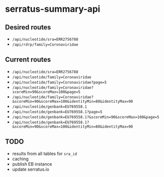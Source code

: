 # serratus-summary-api

## Desired routes

- `/api/nucleotide/sra=ERR2756788`
- `/api/rdrp/family=Coronaviridae`

## Current routes

- `/api/nucleotide/sra=ERR2756788`
- `/api/nucleotide/family=Coronaviridae`
- `/api/nucleotide/family=Coronaviridae?page=5`
- `/api/nucleotide/family=Coronaviridae?scoreMin=90&scoreMax=100&page=5`
- `/api/nucleotide/family=Coronaviridae?&scoreMin=90&scoreMax=100&identityMin=80&identityMax=90`
- `/api/nucleotide/genbank=EU769558.1`
- `/api/nucleotide/genbank=EU769558.1?page=5`
- `/api/nucleotide/genbank=EU769558.1?&scoreMin=90&scoreMax=100&page=5`
- `/api/nucleotide/genbank=EU769558.1?&scoreMin=90&scoreMax=100&identityMin=80&identityMax=90`

## TODO

- results from all tables for `sra_id`
- caching
- publish EB instance
- update serratus.io
